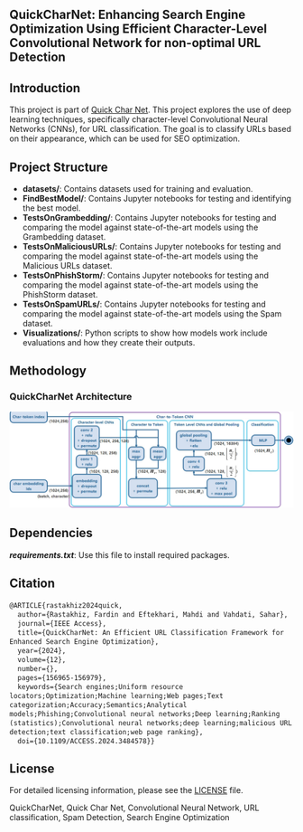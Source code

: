 ## QuickCharNet: Enhancing Search Engine Optimization Using Efficient Character-Level Convolutional Network for non-optimal URL Detection

## Introduction

This project is part of [Quick Char Net](https://ieeexplore.ieee.org/document/10729268). This project explores the use of deep learning techniques, specifically character-level Convolutional Neural Networks (CNNs), for URL classification. The goal is to classify URLs based on their appearance, which can be used for SEO optimization.

## Project Structure

- **datasets/**: Contains datasets used for training and evaluation.
- **FindBestModel/**: Contains Jupyter notebooks for testing and identifying the best model.
- **TestsOnGrambedding/**: Contains Jupyter notebooks for testing and comparing the model against state-of-the-art models using the Grambedding dataset.
- **TestsOnMaliciousURLs/**: Contains Jupyter notebooks for testing and comparing the model against state-of-the-art models using the Malicious URLs dataset.
- **TestsOnPhishStorm/**: Contains Jupyter notebooks for testing and comparing the model against state-of-the-art models using the PhishStorm dataset.
- **TestsOnSpamURLs/**: Contains Jupyter notebooks for testing and comparing the model against state-of-the-art models using the Spam dataset.
- **Visualizations/**: Python scripts to show how models work include evaluations and how they create their outputs.
## Methodology

### QuickCharNet Architecture
<img alt="The model architecture" src="Model1Architecture2.jpg">

## Dependencies

**_requirements.txt_**: Use this file to install required packages.

## Citation

```bibtext
@ARTICLE{rastakhiz2024quick,
  author={Rastakhiz, Fardin and Eftekhari, Mahdi and Vahdati, Sahar},
  journal={IEEE Access}, 
  title={QuickCharNet: An Efficient URL Classification Framework for Enhanced Search Engine Optimization}, 
  year={2024},
  volume={12},
  number={},
  pages={156965-156979},
  keywords={Search engines;Uniform resource locators;Optimization;Machine learning;Web pages;Text categorization;Accuracy;Semantics;Analytical models;Phishing;Convolutional neural networks;Deep learning;Ranking (statistics);Convolutional neural networks;deep learning;malicious URL detection;text classification;web page ranking},
  doi={10.1109/ACCESS.2024.3484578}}
```

## License
For detailed licensing information, please see the [LICENSE](LICENSE) file.

QuickCharNet, Quick Char Net, Convolutional Neural Network, URL classification, Spam Detection, Search Engine Optimization
